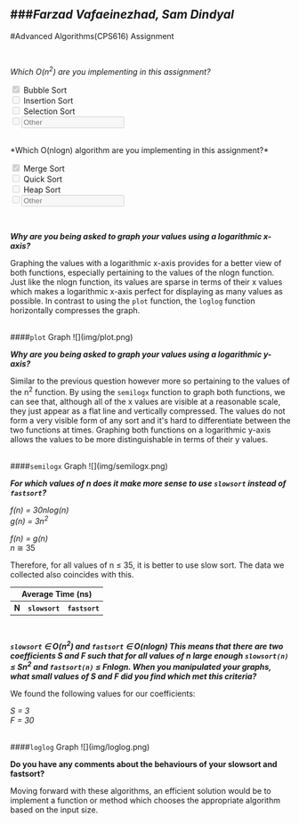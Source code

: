<script>
	function writeRow(row) {
		document.write("<tr>");
		for (var i = 0; i < row.length; i++)
			document.write("<td align=\"center\">" + row[i] + "</td>");
		document.write("</tr>");
	}
	
</script> 

###*Farzad Vafaeinezhad, Sam Dindyal*
--
#Advanced Algorithms(CPS616) Assignment

<br>

*Which O(n<sup>2</sup>) are you implementing in this assignment?*

<input type="checkbox" disabled checked> Bubble Sort<br>
<input type="checkbox" disabled> Insertion Sort<br>
<input type="checkbox" disabled> Selection Sort<br>
<input type="checkbox" disabled><input placeholder="Other" disabled></input>

<br>
*Which O(nlogn) algorithm are you implementing in this assignment?*

<input type="checkbox" disabled checked> Merge Sort<br>
<input type="checkbox" disabled> Quick Sort<br>
<input type="checkbox" disabled> Heap Sort<br>
<input type="checkbox" disabled><input placeholder="Other" disabled></input>

<br>

***Why are you being asked to graph your values using a logarithmic x-axis?***<br>

Graphing the values with a logarithmic x-axis provides for a better view of both functions, especially pertaining to the values of the nlogn function. Just like the nlogn function, its values are sparse in terms of their x values which makes a logarithmic x-axis perfect for displaying as many values as possible. In contrast to using the <code>plot</code> function, the <code>loglog</code> function horizontally compresses the graph.

<br>
####<code>plot</code> Graph
![](img/plot.png)

<br>

***Why are you being asked to graph your values using a logarithmic y-axis?***<br>

Similar to the previous question however more so pertaining to the values of the n<sup>2</sup> function. By using the <code>semilogx</code> function to graph both functions, we can see that, although all of the x values are visible at a reasonable scale, they just appear as a flat line and vertically compressed. The values do not form a very visible form of any sort and it's hard to differentiate between the two functions at times. Graphing both functions on a logarithmic y-axis allows the values to be more distinguishable in terms of their y values.

<br>
####<code>semilogx</code> Graph
![](img/semilogx.png)

<br>

***For which values of n does it make more sense to use <code>slowsort</code> instead of <code>fastsort</code>?***<br>

*f(n) = 30nlog(n)*<br>
*g(n) = 3n<sup>2</sup>*<br>

*f(n) = g(n)*<br>
*n* &cong; 35

Therefore, for all values of n &le; 35, it is better to use slow sort. The data we collected also coincides with this.
<table>
<tr>
	<th colspan="3">Average Time (ns)</th>
</tr>
<tr>
	<th>N</th>
	<th><code>slowsort</code></th>
	<th><code>fastsort</code></th>
</tr>

<script>
	writeRow([ 10 , 211 , 641]);
	writeRow([ 20 , 832 ," 1,046 "]);
	writeRow([ 50 ," 4,811 "," 2,590 "]);
	writeRow([ 100 ," 17,127 "," 5,448 "]);
	writeRow([ 200 ," 59,484 "," 11,512 "]);
	writeRow([ 500 ," 329,049 "," 31,683 "]);
	writeRow([" 1,000 "," 1,236,118 "," 63,865 "]);
	writeRow([" 2,000 "," 4,768,017 "," 124,500 "]);
	writeRow([" 5,000 "," 30,455,982 "," 318,814 "]);
	writeRow([" 10,000 "," 137,170,419 "," 630,194 "
]);
	writeRow([" 20,000 "," 609,172,356 "," 1,326,659 "
]);
	writeRow([" 50,000 "," 3,964,567,009 "," 3,439,664 "
]);
	writeRow([" 100,000 "," 15,930,529,921 "," 7,032,603 "]);
	writeRow([" 200,000 "," 63,658,762,894 "," 14,837,992 "]);
	writeRow([" 500,000 "," 397,349,597,058 "," 42,573,181 "]);
	writeRow([" 1,000,000 "," 1,594,043,609,832 "," 86,751,919 "]);
</script>
<table>


<br>

***<code>slowsort</code> &isin; O(n<sup>2</sup>) and <code>fastsort</code> &isin; O(nlogn) This means that there are two coefficients S and F such that for all values of n large enough <code>slowsort(n)</code> &le; Sn<sup>2</sup> and <code>fastsort(n)</code> &le; Fnlogn. When you manipulated your graphs, what small values of S and F did you find which met this criteria?***<br>

We found the following values for our coefficients: <br>

*S = 3*<br>
*F = 30*

<br>
####<code>loglog</code> Graph
![](img/loglog.png)

<br>

**Do you have any comments about the behaviours of your slowsort and fastsort?**

Moving forward with these algorithms, an efficient solution would be to implement a function or method which chooses the appropriate algorithm based on the input size.

